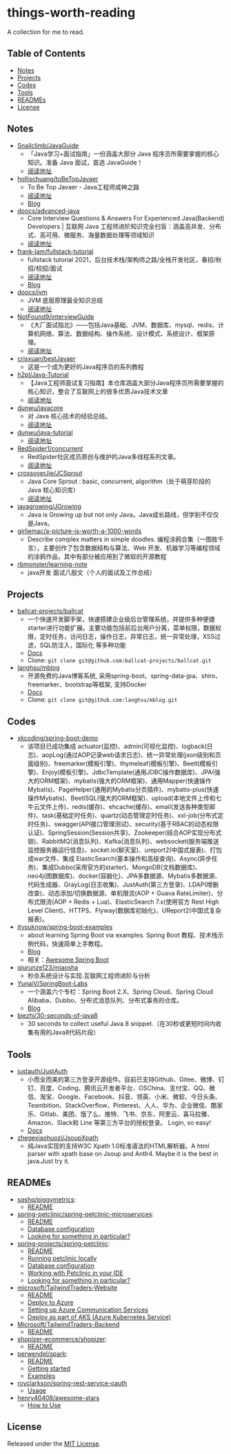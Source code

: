 # things-worth-reading

A collection for me to read.

## Table of Contents

* [Notes](#notes)
* [Projects](#projects)
* [Codes](#codes)
* [Tools](#tools)
* [READMEs](#readmes)
* [License](#license)

## Notes

- [Snailclimb/JavaGuide](https://github.com/Snailclimb/JavaGuide)
    - 「Java学习+面试指南」一份涵盖大部分 Java 程序员所需要掌握的核心知识。准备 Java 面试，首选 JavaGuide！
    - [阅读地址](https://snailclimb.gitee.io/javaguide/#/)
- [hollischuang/toBeTopJavaer](https://github.com/hollischuang/toBeTopJavaer)
    - To Be Top Javaer - Java工程师成神之路
    - [阅读地址](http://hollischuang.gitee.io/tobetopjavaer)
    - [Blog](https://www.hollischuang.com/)
- [doocs/advanced-java](https://github.com/doocs/advanced-java)
    - Core Interview Questions & Answers For Experienced Java(Backend) Developers | 互联网 Java 工程师进阶知识完全扫盲：涵盖高并发、分布式、高可用、微服务、海量数据处理等领域知识
    - [阅读地址](https://adjava.netlify.app/)
- [frank-lam/fullstack-tutorial](https://github.com/frank-lam/fullstack-tutorial)
    - fullstack tutorial 2021，后台技术栈/架构师之路/全栈开发社区，春招/秋招/校招/面试
    - [阅读地址](https://frank-lam.github.io/fullstack-tutorial)
    - [Blog](https://www.frankfeekr.cn/)
- [doocs/jvm](https://github.com/doocs/jvm)
    - JVM 底层原理最全知识总结
    - [阅读地址](https://jvm.netlify.app/)
- [NotFound9/interviewGuide](https://github.com/NotFound9/interviewGuide)
    - 《大厂面试指北》——包括Java基础、JVM、数据库、mysql、redis、计算机网络、算法、数据结构、操作系统、设计模式、系统设计、框架原理。
    - [阅读地址](http://notfound9.github.io/interviewGuide/)
- [crisxuan/bestJavaer](https://github.com/crisxuan/bestJavaer)
    - 这是一个成为更好的Java程序员的系列教程
- [h2pl/Java-Tutorial](https://github.com/h2pl/Java-Tutorial)
    - 【Java工程师面试复习指南】本仓库涵盖大部分Java程序员所需要掌握的核心知识，整合了互联网上的很多优质Java技术文章
    - [阅读地址](https://how2playlife.com/)
- [dunwu/javacore](https://github.com/dunwu/javacore)
    - 对 Java 核心技术的经验总结。
    - [阅读地址](http://turnon.gitee.io/javacore/)
- [dunwu/java-tutorial](https://github.com/dunwu/java-tutorial)
    - [阅读地址](https://turnon.gitee.io/java-tutorial/)
- [RedSpider1/concurrent](https://github.com/RedSpider1/concurrent)
    - RedSpider社区成员原创与维护的Java多线程系列文章。
    - [阅读地址](http://concurrent.redspider.group/RedSpider.html)
- [crossoverJie/JCSprout](https://github.com/crossoverJie/JCSprout)
    - Java Core Sprout : basic, concurrent, algorithm（处于萌芽阶段的 Java 核心知识库）
    - [阅读地址](https://crossoverjie.top/JCSprout/)
- [javagrowing/JGrowing](https://github.com/javagrowing/JGrowing)
    - Java is Growing up but not only Java。Java成长路线，但学到不仅仅是Java。
- [girliemac/a-picture-is-worth-a-1000-words](https://github.com/girliemac/a-picture-is-worth-a-1000-words)
    - Describe complex matters in simple doodles. 编程涂鸦合集（一图胜千言），主要创作了包含数据结构与算法、Web 开发、机器学习等编程领域的涂鸦作品，其中有部分被应用到了微软的开源教程
- [rbmonster/learning-note](https://github.com/rbmonster/learning-note)
    - java开发 面试八股文（个人的面试及工作总结）

## Projects

- [ballcat-projects/ballcat](https://github.com/ballcat-projects/ballcat)
    - 一个快速开发脚手架，快速搭建企业级后台管理系统，并提供多种便捷starter进行功能扩展。主要功能包括前后台用户分离，菜单权限，数据权限，定时任务，访问日志，操作日志，异常日志，统一异常处理，XSS过滤，SQL防注入，国际化 等多种功能
    - [Docs](http://www.ballcat.cn/)
    - Clone: `git clone git@github.com:ballcat-projects/ballcat.git`
- [langhsu/mblog](https://github.com/langhsu/mblog)
    - 开源免费的Java博客系统, 采用spring-boot、spring-data-jpa、shiro、freemarker、bootstrap等框架, 支持Docker
    - [Docs](https://langhsu.github.io/mblog/#/)
    - Clone: `git clone git@github.com:langhsu/mblog.git`

## Codes

- [xkcoding/spring-boot-demo](https://github.com/xkcoding/spring-boot-demo)
    - 该项目已成功集成 actuator(监控)、admin(可视化监控)、logback(日志)、aopLog(通过AOP记录web请求日志)、统一异常处理(json级别和页面级别)、freemarker(模板引擎)、thymeleaf(模板引擎)、Beetl(模板引擎)、Enjoy(模板引擎)、JdbcTemplate(通用JDBC操作数据库)、JPA(强大的ORM框架)、mybatis(强大的ORM框架)、通用Mapper(快速操作Mybatis)、PageHelper(通用的Mybatis分页插件)、mybatis-plus(快速操作Mybatis)、BeetlSQL(强大的ORM框架)、upload(本地文件上传和七牛云文件上传)、redis(缓存)、ehcache(缓存)、email(发送各种类型邮件)、task(基础定时任务)、quartz(动态管理定时任务)、xxl-job(分布式定时任务)、swagger(API接口管理测试)、security(基于RBAC的动态权限认证)、SpringSession(Session共享)、Zookeeper(结合AOP实现分布式锁)、RabbitMQ(消息队列)、Kafka(消息队列)、websocket(服务端推送监控服务器运行信息)、socket.io(聊天室)、ureport2(中国式报表)、打包成war文件、集成 ElasticSearch(基本操作和高级查询)、Async(异步任务)、集成Dubbo(采用官方的starter)、MongoDB(文档数据库)、neo4j(图数据库)、docker(容器化)、JPA多数据源、Mybatis多数据源、代码生成器、GrayLog(日志收集)、JustAuth(第三方登录)、LDAP(增删改查)、动态添加/切换数据源、单机限流(AOP + Guava RateLimiter)、分布式限流(AOP + Redis + Lua)、ElasticSearch 7.x(使用官方 Rest High Level Client)、HTTPS、Flyway(数据库初始化)、UReport2(中国式复杂报表)。
- [ityouknow/spring-boot-examples](https://github.com/ityouknow/spring-boot-examples)
    - about learning Spring Boot via examples. Spring Boot 教程、技术栈示例代码，快速简单上手教程。
    - [Blog](http://www.ityouknow.com/spring-boot.html)
    - 相关：[Awesome Spring Boot](https://github.com/ityouknow/awesome-spring-boot)
- [qiurunze123/miaosha](https://github.com/qiurunze123/miaosha)
    - 秒杀系统设计与实现.互联网工程师进阶与分析
- [YunaiV/SpringBoot-Labs](https://github.com/YunaiV/SpringBoot-Labs)
    - 一个涵盖六个专栏：Spring Boot 2.X、Spring Cloud、Spring Cloud Alibaba、Dubbo、分布式消息队列、分布式事务的仓库。
    - [Blog](https://www.iocoder.cn/)
- [biezhi/30-seconds-of-java8](https://github.com/biezhi/30-seconds-of-java8)
    - 30 seconds to collect useful Java 8 snippet.（在30秒或更短时间内收集有用的Java8代码片段）

## Tools

- [justauth/JustAuth](https://github.com/justauth/JustAuth)
    - 小而全而美的第三方登录开源组件。目前已支持Github、Gitee、微博、钉钉、百度、Coding、腾讯云开发者平台、OSChina、支付宝、QQ、微信、淘宝、Google、Facebook、抖音、领英、小米、微软、今日头条、Teambition、StackOverflow、Pinterest、人人、华为、企业微信、酷家乐、Gitlab、美团、饿了么、推特、飞书、京东、阿里云、喜马拉雅、Amazon、Slack和 Line 等第三方平台的授权登录。 Login, so easy!
    - [Docs](https://justauth.wiki/)
- [zhegexiaohuozi/JsoupXpath](https://github.com/zhegexiaohuozi/JsoupXpath)
    - 纯Java实现的支持W3C Xpath 1.0标准语法的HTML解析器。A html parser with xpath base on Jsoup and Antlr4. Maybe it is the best in java.Just try it.

## READMEs

- [sqshq/piggymetrics](https://github.com/sqshq/piggymetrics): 
    - [README](https://github.com/sqshq/piggymetrics#readme)
- [spring-petclinic/spring-petclinic-microservices](https://github.com/spring-petclinic/spring-petclinic-microservices):
    - [README](https://github.com/spring-petclinic/spring-petclinic-microservices#readme)
    - [Database configuration](https://github.com/spring-petclinic/spring-petclinic-microservices#database-configuration)
    - [Looking for something in particular?](https://github.com/spring-petclinic/spring-petclinic-microservices#looking-for-something-in-particular)
- [spring-projects/spring-petclinic](https://github.com/spring-projects/spring-petclinic): 
    - [README](https://github.com/spring-projects/spring-petclinic#readme)
    - [Running petclinic locally](https://github.com/spring-projects/spring-petclinic#running-petclinic-locally)
    - [Database configuration](https://github.com/spring-projects/spring-petclinic#database-configuration)
    - [Working with Petclinic in your IDE](https://github.com/spring-projects/spring-petclinic#working-with-petclinic-in-your-ide)
    - [Looking for something in particular?](https://github.com/spring-projects/spring-petclinic#looking-for-something-in-particular)
- [microsoft/TailwindTraders-Website](https://github.com/microsoft/TailwindTraders-Website)
    - [README](https://github.com/microsoft/TailwindTraders-Website#readme)
    - [Deploy to Azure](https://github.com/microsoft/TailwindTraders-Website#deploy-to-azure)
    - [Setting up Azure Communication Services](https://github.com/microsoft/TailwindTraders-Website#setting-up-azure-communication-services)
    - [Deploy as part of AKS (Azure Kubernetes Service)](https://github.com/microsoft/TailwindTraders-Website#deploy-as-part-of-aks-azure-kubernetes-service)
- [Microsoft/TailwindTraders-Backend](https://github.com/Microsoft/TailwindTraders-Backend)
    - [README](https://github.com/Microsoft/TailwindTraders-Backend#readme)
- [shopizer-ecommerce/shopizer](https://github.com/shopizer-ecommerce/shopizer):
    - [README](https://github.com/shopizer-ecommerce/shopizer#readme)
- [perwendel/spark](https://github.com/perwendel/spark):
    - [README](https://github.com/perwendel/spark#readme)
    - [Getting started](https://github.com/perwendel/spark#getting-started)
    - [Examples](https://github.com/perwendel/spark#examples)
- [royclarkson/spring-rest-service-oauth](https://github.com/royclarkson/spring-rest-service-oauth)
    - [Usage](https://github.com/royclarkson/spring-rest-service-oauth#usage)
- [henry40408/awesome-stars](https://github.com/henry40408/awesome-stars)
    - [How to Use](https://github.com/henry40408/awesome-stars#how-to-use)

## License

Released under the [MIT License](https://github.com/LearnDifferent/things-worth-reading/blob/master/LICENSE).
